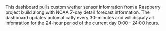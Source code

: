 This dashboard pulls custom wether sensor infomration from a Raspberry project build along with NOAA 7-day detail forecast information. The dashboard updates automatically every 30-minutes and will dispaly all infomration for the 24-hour period of the current day 0:00 - 24:00 hours. 
